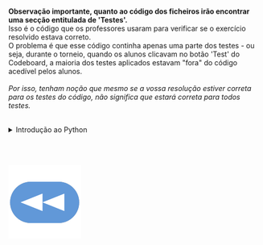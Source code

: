 <br>**Observação importante, quanto ao código dos ficheiros irão encontrar uma secção entitulada de 'Testes'.**
<br>Isso é o código que os professores usaram para verificar se o exercício resolvido estava correto.
<br>O problema é que esse código continha apenas uma parte dos testes - ou seja, durante o torneio, quando os alunos clicavam no botão 'Test' do Codeboard, a maioria dos testes aplicados estavam "fora" do código acedível pelos alunos.
<br>
<br>*Por isso, tenham noção que mesmo se a vossa resolução estiver correta para os testes do código, não significa que estará correta para todos testes.*

<br>

<details>
    <summary>Introdução ao Python</summary>

<br>

<br>[Aloca](1ºT/aloca.md)
<br>[Apelidos](1ºT/apelidos.md)
<br>[Cruzamentos](1ºT/cruzamentos.md)
<br>[Diferentes](1ºT/diferentes.md)
<br>[Fatoriza](1ºT/fatoriza.md)
<br>[Formata](1ºT/formata.md)
<br>[Formula 1](1ºT/formula1.md)
<br>[Frequência](1ºT/frequencia.md)
<br>[Futebol](1ºT/futebol.md)
<br>[Hacker](1ºT/hacker.md)
<br>[Horário](1ºT/horario.md)
<br>[ISBN](1ºT/isbn.md)
<br>[Repete](1ºT/repete.md)
<br>[Robot](1ºT/robot.md)

</details>

<br><br>

[![retroceder](https://raw.githubusercontent.com/David81820/Recursos-LCC/main/Rewind.png)](https://david81820.github.io/Recursos-LCC/2ano/2sem/LA2)
